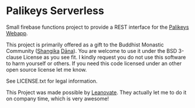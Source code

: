 # Palikeys Serverless

Small firebase functions project to provide a REST interface for the
[Palikeys Webapp](https://github.com/notfb/palikeys).

This project is primarily offered as a gift to the Buddhist Monastic Community
([Shangika](https://en.wikipedia.org/wiki/Sangha) [Dāna](https://en.wikipedia.org/wiki/Dāna#Buddhism)).
You are welcome to use it under the BSD 3-clause License as you see fit.
I kindly request you do not use this software to harm yourself or others.
If you need this code licensed under an other open source license let me know.

See LICENSE.txt for legal information.

This Project was made possible by [Leanovate](https://www.leanovate.de/).
They actually let me to do it on company time, which is very awesome!
